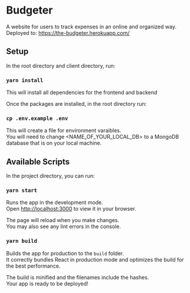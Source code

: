 # Budgeter
A website for users to track expenses in an online and organized way.\
Deployed to: https://the-budgeter.herokuapp.com/

## Setup

In the root directory and client directory, run:

### `yarn install`
This will install all dependencies for the frontend and backend

Once the packages are installed, in the root directory run:

### `cp .env.example .env`
This will create a file for environment varaibles.\
You will need to change <NAME_OF_YOUR_LOCAL_DB> to a MongoDB database that is on your local machine.

## Available Scripts

In the project directory, you can run:

### `yarn start`

Runs the app in the development mode.\
Open [http://localhost:3000](http://localhost:3000) to view it in your browser.

The page will reload when you make changes.\
You may also see any lint errors in the console.

### `yarn build`

Builds the app for production to the `build` folder.\
It correctly bundles React in production mode and optimizes the build for the best performance.

The build is minified and the filenames include the hashes.\
Your app is ready to be deployed!
